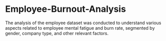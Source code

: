 # Employee-Burnout-Analysis
The analysis of the employee dataset was conducted to understand various aspects related to employee mental fatigue and burn rate, segmented by gender, company type, and other relevant factors.
